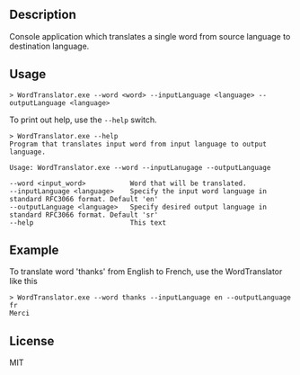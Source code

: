 ## Description
Console application which translates a single word from source language to destination language.

## Usage
    > WordTranslator.exe --word <word> --inputLanguage <language> --outputLanguage <language>
To print out help, use the `--help` switch.
```
> WordTranslator.exe --help
Program that translates input word from input language to output language.

Usage: WordTranslator.exe --word --inputLanugage --outputLanguage

--word <input_word>           Word that will be translated.
--inputLanguage <language>    Specify the input word language in standard RFC3066 format. Default 'en'
--outputLanguage <language>   Specify desired output language in standard RFC3066 format. Default 'sr'
--help                        This text
```
	
## Example
To translate word 'thanks' from English to French, use the WordTranslator like this
```    
> WordTranslator.exe --word thanks --inputLanguage en --outputLanguage fr 
Merci
```

## License
MIT